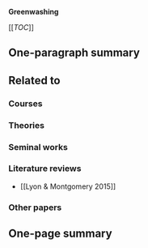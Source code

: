 **Greenwashing**

[[_TOC_]]

## One-paragraph summary

## Related to

### Courses

### Theories

### Seminal works

### Literature reviews
* [[Lyon & Montgomery 2015]]

### Other papers

## One-page summary